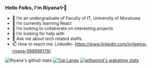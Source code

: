### Hello Folks, I'm Riyana✨👋

- 🔭 I’m an undergraduate of Faculty of IT, University of Moratuwa
- 🌱 I’m currently learning React
- 👯 I’m looking to collaborate on interesting projects
- 🤔 I’m looking for help with 
- 💬 Ask me about tech related staffs.
- 📫 How to reach me: LinkedIn- https://www.linkedin.com/in/jeema-riyana-588696179/



![Riyana's github stats](https://github-readme-stats.vercel.app/api?username=Riyana6&show_icons=true&theme=radical)
[![Top Langs](https://github-readme-stats.vercel.app/api/top-langs/?username=Riyana6&show_icons=true&theme=radical)](https://github.com/Riyana6/github-readme-stats)
[![willianrod's wakatime stats](https://github-readme-stats.vercel.app/api/wakatime?username=willianrod&show_icons=true&theme=radical)](https://github.com/Riyana6/github-readme-stats)


